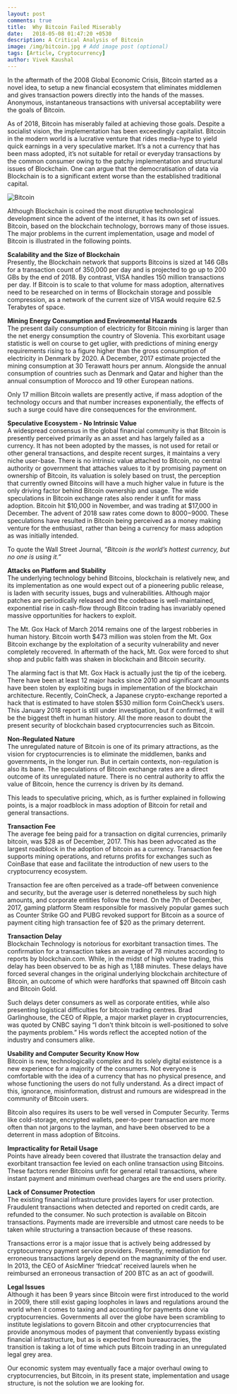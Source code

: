 ```yaml
---
layout: post
comments: true
title:  Why Bitcoin Failed Miserably
date:   2018-05-08 01:47:20 +0530
description: A Critical Analysis of Bitcoin
image: /img/bitcoin.jpg # Add image post (optional)
tags: [Article, Cryptocurrency]
author: Vivek Kaushal
---
```




In the aftermath of the 2008 Global Economic Crisis, Bitcoin started as a novel idea, to setup a new financial ecosystem that eliminates middlemen and gives transaction powers directly into the hands of the masses. Anonymous, instantaneous transactions with universal acceptability were the goals of Bitcoin.

As of 2018, Bitcoin has miserably failed at achieving those goals. Despite a socialist vision, the implementation has been exceedingly capitalist. Bitcoin in the modern world is a lucrative venture that rides media-hype to yield quick earnings in a very speculative market. It’s a not a currency that has been mass adopted, it’s not suitable for retail or everyday transactions by the common consumer owing to the patchy implementation and structural issues of Blockchain. One can argue that the democratisation of data via Blockchain is to a significant extent worse than the established traditional capital.

![Bitcoin]({{site.baseurl}}/img/bitcoin-2.jpg)

Although Blockchain is coined the most disruptive technological development since the advent of the internet, it has its own set of issues. Bitcoin, based on the blockchain technology, borrows many of those issues. The major problems in the current implementation, usage and model of Bitcoin is illustrated in the following points.

**Scalability and the Size of Blockchain**  
Presently, the Blockchain network that supports Bitcoins is sized at 146 GBs for a transaction count of 350,000 per day and is projected to go up to 200 GBs by the end of 2018. By contrast, VISA handles 150 million transactions per day. If Bitcoin is to scale to that volume for mass adoption, alternatives need to be researched on in terms of Blockchain storage and possible compression, as a network of the current size of VISA would require 62.5 Terabytes of space.

**Mining Energy Consumption and Environmental Hazards**  
The present daily consumption of electricity for Bitcoin mining is larger than the net energy consumption the country of Slovenia. This exorbitant usage statistic is well on course to get uglier, with predictions of mining energy requirements rising to a figure higher than the gross consumption of electricity in Denmark by 2020. A December, 2017 estimate projected the mining consumption at 30 Terawatt hours per annum. Alongside the annual consumption of countries such as Denmark and Qatar and higher than the annual consumption of Morocco and 19 other European nations.

Only 17 million Bitcoin wallets are presently active, if mass adoption of the technology occurs and that number increases exponentially, the effects of such a surge could have dire consequences for the environment. 

**Speculative Ecosystem - No Intrinsic Value**  
A widespread consensus in the global financial community is that Bitcoin is presently perceived primarily as an asset and has largely failed as a currency. It has not been adopted by the masses, is not used for retail or other general transactions, and despite recent surges, it maintains a very niche user-base. There is no intrinsic value attached to Bitcoin, no central authority or government that attaches values to it by promising payment on ownership of Bitcoin, its valuation is solely based on trust, the perception that currently owned Bitcoins will have a much higher value in future is the only driving factor behind Bitcoin ownership and usage.
The wide speculations in Bitcoin exchange rates also render it unfit for mass adoption. Bitcoin hit $10,000 in November, and was trading at $17,000 in December. The advent of 2018 saw rates come down to $8000-$9000. These speculations have resulted in Bitcoin being perceived as a money making venture for the enthusiast, rather than being a currency for mass adoption as was initially intended.

To quote the Wall Street Journal,
*“Bitcoin is the world’s hottest currency, but no one is using it.”*


**Attacks on Platform and Stability**  
The underlying technology behind Bitcoins, blockchain is relatively new, and its implementation as one would expect out of a pioneering public release, is laden with security issues, bugs and vulnerabilities. Although major patches are periodically released and the codebase is well-maintained, exponential rise in cash-flow through Bitcoin trading has invariably opened massive opportunities for hackers to exploit.

The Mt. Gox Hack of March 2014 remains one of the largest robberies in human history. Bitcoin worth $473 million was stolen from the Mt. Gox Bitcoin exchange by the exploitation of a security vulnerability and never completely recovered. In aftermath of the hack, Mt. Gox were forced to shut shop and public faith was shaken in blockchain and Bitcoin security.

The alarming fact is that Mt. Gox Hack is actually just the tip of the iceberg. There have been at least 12 major hacks since 2010 and significant amounts have been stolen by exploiting bugs in implementation of the blockchain architecture. Recently, CoinCheck, a Japanese crypto-exchange reported a hack that is estimated to have stolen $530 million form CoinCheck’s users. This January 2018 report is still under investigation, but if confirmed, it will be the biggest theft in human history. All the more reason to doubt the present security of blockchain based cryptocurrencies such as Bitcoin.


**Non-Regulated Nature**  
The unregulated nature of Bitcoin is one of its primary attractions, as the vision for cryptocurrencies is to eliminate the middlemen, banks and governments, in the longer run. But in certain contexts, non-regulation is also its bane. The speculations of Bitcoin exchange rates are a direct outcome of its unregulated nature. There is no central authority to affix the value of Bitcoin, hence the currency is driven by its demand.

This leads to speculative pricing, which, as is further explained in following points, is a major roadblock in mass adoption of Bitcoin for retail and general transactions.


**Transaction Fee**  
The average fee being paid for a transaction on digital currencies, primarily bitcoin, was $28 as of December, 2017. This has been advocated as the largest roadblock in the adoption of bitcoin as a currency. Transaction fee supports mining operations, and returns profits for exchanges such as CoinBase that ease and facilitate the introduction of new users to the cryptocurrency ecosystem.

Transaction fee are often perceived as a trade-off between convenience and security, but the average user is deterred nonetheless by such high amounts, and corporate entities follow the trend. On the 7th of December, 2017, gaming platform Steam responsible for massively popular games such as Counter Strike GO and PUBG revoked support for Bitcoin as a source of payment citing high transaction fee of $20 as the primary deterrent.


**Transaction Delay**  
Blockchain Technology is notorious for exorbitant transaction times. The confirmation for a transaction takes an average of 78 minutes according to reports by blockchain.com. While, in the midst of high volume trading, this delay has been observed to be as high as 1,188 minutes. These delays have forced several changes in the original underlying blockchain architecture of Bitcoin, an outcome of which were hardforks that spawned off Bitcoin cash and Bitcoin Gold.

Such delays deter consumers as well as corporate entities, while also presenting logistical difficulties for bitcoin trading centres. Brad Garlinghouse, the CEO of Ripple, a major market player in cryptocurrencies, was quoted by CNBC saying “I don't think bitcoin is well-positioned to solve the payments problem.” His words reflect the accepted notion of the industry and consumers alike.


**Usability and Computer Security Know How**  
Bitcoin is new, technologically complex and its solely digital existence is a new experience for a majority of the consumers. Not everyone is comfortable with the idea of a currency that has no physical presence, and whose functioning the users do not fully understand. As a direct impact of this, ignorance, misinformation, distrust and rumours are widespread in the community of Bitcoin users.

Bitcoin also requires its users to be well versed in Computer Security. Terms like cold-storage, encrypted wallets, peer-to-peer transaction are more often than not jargons to the layman, and have been observed to be a deterrent in mass adoption of Bitcoins.


**Impracticality for Retail Usage**  
Points have already been covered that illustrate the transaction delay and exorbitant transaction fee levied on each online transaction using Bitcoins. These factors render Bitcoins unfit for general retail transactions, where instant payment and minimum overhead charges are the end users priority.


**Lack of Consumer Protection**  
The existing financial infrastructure provides layers for user protection. Fraudulent transactions when detected and reported on credit cards, are refunded to the consumer. No such protection is available on Bitcoin transactions. Payments made are irreversible and utmost care needs to be taken while structuring a transaction because of these reasons.

Transactions error is a major issue that is actively being addressed by cryptocurrency payment service providers. Presently, remediation for erroneous transactions largely depend on the magnanimity of the end user. In 2013, the CEO of AsicMiner ‘friedcat’ received laurels when he reimbursed an erroneous transaction of 200 BTC as an act of goodwill.


**Legal Issues**  
Although it has been 9 years since Bitcoin were first introduced to the world in 2009, there still exist gaping loopholes in laws and regulations around the world when it comes to taxing and accounting for payments done via cryptocurrencies. Governments all over the globe have been scrambling to institute legislations to govern Bitcoin and other cryptocurrencies that provide anonymous modes of payment that conveniently bypass existing financial infrastructure, but as is expected from bureaucracies, the transition is taking a lot of time which puts Bitcoin trading in an unregulated legal grey area.

Our economic system may eventually face a major overhaul owing to cryptocurrencies, but Bitcoin, in its present state, implementation and usage structure, is not the solution we are looking for.